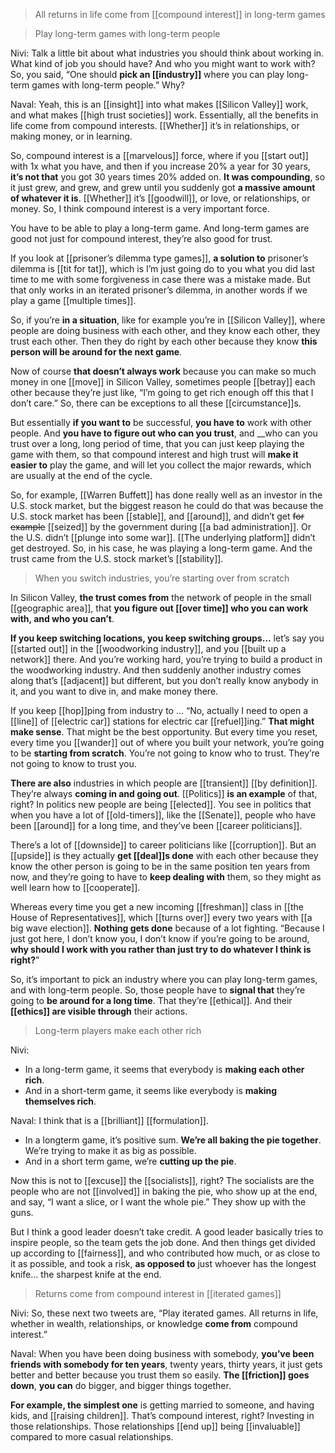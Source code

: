 > All returns in life come from [[compound interest]] in long-term games

> Play long-term games with long-term people

Nivi: 
Talk a little bit about what industries you should think about working in. 
What kind of job you should have? 
And who you might want to work with? 
So, you said, “One should __pick an [[industry]]__ where you can play long-term games with long-term people.”
Why?

Naval: Yeah, this is an [[insight]] into what makes [[Silicon Valley]] work, and what makes [[high trust societies]] work. 
Essentially, all the benefits in life come from compound interests. [[Whether]] it’s in relationships, or making money, or in learning.

So, compound interest is a [[marvelous]] force, where if you [[start out]] with 1x what you have, and then if you increase 20% a year for 30 years, 
__it’s not that__ you got 30 years times 20% added on. 
__It was compounding__, so it just grew, and grew, and grew until you suddenly got __a massive amount of whatever it is__. 
[[Whether]] it’s [[goodwill]], or love, or relationships, or money. So, I think compound interest is a very important force.

You have to be able to play a long-term game. And long-term games are good not just for compound interest, they’re also good for trust. 

If you look at [[prisoner’s dilemma type games]], __a solution to__ prisoner’s dilemma is [[tit for tat]], which is 
I’m just going do to you what you did last time to me with some forgiveness in case there was a mistake made. But that only works in an iterated prisoner’s dilemma, in another words if we play a game [[multiple times]].

So, if you’re __in a situation__, like for example you’re in [[Silicon Valley]], where people are doing business with each other, and they know each other, they trust each other. Then they do right by each other because they know __this person will be around for the next game__.

Now of course __that doesn’t always work__ because you can make so much money in one [[move]] in Silicon Valley, 
sometimes people [[betray]] each other because they’re just like, “I’m going to get rich enough off this that I don’t care.” 
So, there can be exceptions to all these [[circumstance]]s.

But essentially __if you want to__ be successful, __you have to__ work with other people.
And __you have to figure out who can you trust__, 
and __who can you trust over a long, long period of time, that you can just keep playing the game with them, 
so that compound interest and high trust will __make it easier to__ play the game, 
and will let you collect the major rewards, which are usually at the end of the cycle.

So, for example, [[Warren Buffett]] has done really well as an investor in the U.S. stock market, but the biggest reason he could do that was because the U.S. stock market has been [[stable]], and [[around]], and didn’t get ~~for example~~ [[seized]] by the government during [[a bad administration]]. 
Or the U.S. didn’t [[plunge into some war]]. [[The underlying platform]] didn’t get destroyed. So, in his case, he was playing a long-term game. And the trust came from the U.S. stock market’s [[stability]].

> When you switch industries, you’re starting over from scratch

In Silicon Valley, __the trust comes from__ the network of people in the small [[geographic area]], that __you figure out [[over time]] who you can work with, and who you can’t__.

__If you keep switching locations, you keep switching groups…__ let’s say you [[started out]] in the [[woodworking industry]], and you [[built up a network]] there. 
And you’re working hard, you’re trying to build a product in the woodworking industry. 
And then suddenly another industry comes along that’s [[adjacent]] but different, but you don’t really know anybody in it, and you want to dive in, and make money there.

If you keep [[hop]]ping from industry to … “No, actually I need to open a [[line]] of [[electric car]] stations for electric car [[refuel]]ing.” 
__That might make sense__. That might be the best opportunity. 
But every time you reset, every time you [[wander]] out of where you built your network, you’re going to be __starting from scratch__. You’re not going to know who to trust. They’re not going to know to trust you.

__There are also__ industries in which people are [[transient]] [[by definition]]. They’re always __coming in and going out__. 
[[Politics]] __is an example__ of that, right? In politics new people are being [[elected]]. You see in politics that when you have a lot of [[old-timers]], like the [[Senate]], people who have been [[around]] for a long time, and they’ve been [[career politicians]].

There’s a lot of [[downside]] to career politicians like [[corruption]]. But an [[upside]] is they actually __get [[deal]]s done__ with each other because they know the other person is going to be in the same position ten years from now, 
and they’re going to have to __keep dealing with__ them, 
so they might as well learn how to [[cooperate]].

Whereas every time you get a new incoming [[freshman]] class in [[the House of Representatives]], which [[turns over]] every two years with [[a big wave election]]. 
__Nothing gets done__ because of a lot fighting. “Because I just got here, I don’t know you, I don’t know if you’re going to be around, __why should I work with you rather than just try to do whatever I think is right?__”

So, it’s important to pick an industry where you can play long-term games, and with long-term people. So, those people have to __signal that__ they’re going to __be around for a long time__. That they’re [[ethical]]. 
And their __[[ethics]] are visible through__ their actions.

> Long-term players make each other rich

Nivi: 
- In a long-term game, it seems that everybody is __making each other rich__. 
- And in a short-term game, it seems like everybody is __making themselves rich__.

Naval: I think that is a [[brilliant]] [[formulation]]. 
- In a longterm game, it’s positive sum. __We’re all baking the pie together__. We’re trying to make it as big as possible. 
- And in a short term game, we’re __cutting up the pie__.

Now this is not to [[excuse]] the [[socialists]], right? The socialists are the people who are not [[involved]] in baking the pie, who show up at the end, and say, “I want a slice, or I want the whole pie.” They show up with the guns.

But I think a good leader doesn’t take credit. A good leader basically tries to inspire people, so the team gets the job done. And then things get divided up according to [[fairness]], and who contributed how much, or as close to it as possible, and took a risk, __as opposed to__ just whoever has the longest knife… the sharpest knife at the end.

> Returns come from compound interest in [[iterated games]]

Nivi: So, these next two tweets are, “Play iterated games. All returns in life, whether in wealth, relationships, or knowledge __come from__ compound interest.”

Naval: When you have been doing business with somebody, __you’ve been friends with somebody for ten years__, twenty years, thirty years, it just gets better and better because you trust them so easily. __The [[friction]] goes down__, __you can__ do bigger, and bigger things together.

__For example, the simplest one__ is getting married to someone, and having kids, and [[raising children]]. That’s compound interest, right? Investing in those relationships. 
Those relationships [[end up]] being [[invaluable]] compared to more casual relationships.
